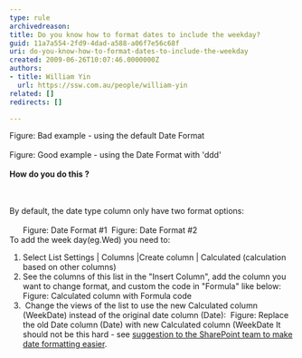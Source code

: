 ```yaml
---
type: rule
archivedreason: 
title: Do you know how to format dates to include the weekday?
guid: 11a7a554-2fd9-4dad-a588-a06f7e56c68f
uri: do-you-know-how-to-format-dates-to-include-the-weekday
created: 2009-06-26T10:07:46.0000000Z
authors:
- title: William Yin
  url: https://ssw.com.au/people/william-yin
related: []
redirects: []

---
```




  <img alt="" class="ms-rteCustom-ImageArea" src="/Standards/SoftwareDevelopment/RulesToBetterSharePoint/PublishingImages/BadDateFormat.gif" /> <br>
<span class="ms-rteCustom-FigureBad">Figure&#58; Bad example - using the default Date Format</span><br>
<br>
<img alt="" class="ms-rteCustom-ImageArea" src="/Standards/SoftwareDevelopment/RulesToBetterSharePoint/PublishingImages/GoodDateFormat.gif" /><br>
<span class="ms-rteCustom-FigureGood">Figure&#58; Good example - using the Date Format with 'ddd'</span><br>
<br>
<strong>How do you do this ?</strong><br>

<br><excerpt class='endintro'></excerpt><br>
By default, the date type column only have two format options&#58;<br>
<br>
&#160;&#160;&#160;&#160; <img alt="" class="ms-rteCustom-ImageArea" src="/Standards/SoftwareDevelopment/RulesToBetterSharePoint/PublishingImages/DateFormateDateOnly.gif" />&#160;<font class="ms-rteCustom-FigureNormal">Figure&#58; Date Format #1 </font><img alt="" class="ms-rteCustom-ImageArea" src="/Standards/SoftwareDevelopment/RulesToBetterSharePoint/PublishingImages/DateFormateDateAndTime.gif" border="0" /> <font class="ms-rteCustom-FigureNormal">Figure&#58; Date Format #2 <br>
</font>To add the week day(eg.Wed) you need to&#58;
<ol>
    <li>Select List Settings&#160;| Columns |Create column&#160;| Calculated (calculation based on other columns) </li>
    <li>See the columns of this list in the &quot;Insert Column&quot;, add the column you want to change format, and custom the code in &quot;Formula&quot; like below&#58;&#160; <img alt="" class="ms-rteCustom-ImageArea" src="/Standards/SoftwareDevelopment/RulesToBetterSharePoint/PublishingImages/CalculatedColumnWithFormulaCode.gif" />&#160;<br>
    <font class="ms-rteCustom-FigureNormal">Figure&#58; Calculated column with Formula code </font></li>
    <li>&#160;Change the views of the list to use the new Calculated column (WeekDate) instead of the original date column (Date)&#58; <img alt="" class="ms-rteCustom-ImageArea" src="/Standards/SoftwareDevelopment/RulesToBetterSharePoint/PublishingImages/ReplaceOldDate.gif" /> <font class="ms-rteCustom-FigureNormal">Figure&#58; Replace the old Date column (Date) with new Calculated column (WeekDate It should not be this hard - see <a href="http&#58;//www.ssw.com.au/ssw/Standards/BetterSoftwareSuggestions/SharePointTeamServices.aspx#ChangeDateFormatShouldBeEasier">suggestion to the SharePoint team to make date formatting easier</a>. </font></li>
</ol>



